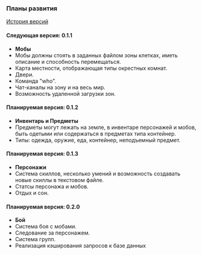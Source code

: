 ### Планы развития

[История версий](https://github.com/Rottenwood/UtopiaMud/blob/master/CHANGELOG.md)

#### Следующая версия: **0.1.1**
* **Мобы**
* Мобы должны стоять в заданных файлом зоны клетках, иметь описание и способность перемещаться.
* Карта местности, отображающая типы окрестных комнат.
* Двери.
* Команда "who".
* Чат-каналы на зону и на весь мир.
* Возможность удаленной загрузки зон.

#### Планируемая версия: **0.1.2**
* **Инвентарь и Предметы**
* Предметы могут лежать на земле, в инвентаре персонажей и мобов, быть одетыми или содержаться в предметах типа контейнер.
* Типы: одежда, оружие, еда, контейнер, неподъемный предмет.

#### Планируемая версия: **0.1.3**
* **Персонажи**
* Система скиллов, несколько умений и возможность создавать новые скиллы в текстовом файле.
* Статсы персонажа и мобов.
* Отдых и сон.

#### Планируемая версия: **0.2.0**
* **Бой**
* Система боя с мобами.
* Следование за персонажем.
* Система групп.
* Реализация кэширования запросов к базе данных

